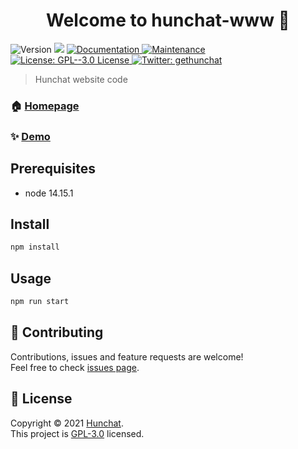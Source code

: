 <h1 align="center">Welcome to hunchat-www 👋</h1>
<p>
  <img alt="Version" src="https://img.shields.io/badge/version-0.1.0-blue.svg?cacheSeconds=2592000" />
  <img src="https://img.shields.io/badge/node-14.15.1-blue.svg" />
  <a href="https://github.com/hunchat/hunchat-www#readme" target="_blank">
    <img alt="Documentation" src="https://img.shields.io/badge/documentation-yes-brightgreen.svg" />
  </a>
  <a href="https://github.com/hunchat/hunchat-www/graphs/commit-activity" target="_blank">
    <img alt="Maintenance" src="https://img.shields.io/badge/Maintained%3F-yes-green.svg" />
  </a>
  <a href="https://github.com/hunchat/hunchat-www/blob/main/LICENSE" target="_blank">
    <img alt="License:  GPL--3.0 License " src="https://img.shields.io/github/license/hunchat/hunchat-www" />
  </a>
  <a href="https://twitter.com/gethunchat" target="_blank">
    <img alt="Twitter: gethunchat" src="https://img.shields.io/twitter/follow/gethunchat.svg?style=social" />
  </a>
</p>

> Hunchat website code

### 🏠 [Homepage](https://github.com/hunchat/hunchat-www#readme)

### ✨ [Demo](https://hunchat.com)

## Prerequisites

- node 14.15.1

## Install

```sh
npm install
```

## Usage

```sh
npm run start
```

## 🤝 Contributing

Contributions, issues and feature requests are welcome!<br />Feel free to check [issues page](https://github.com/hunchat/hunchat-www/issues).

## 📝 License

Copyright © 2021 [Hunchat](https://github.com/hunchat).<br />
This project is [GPL-3.0](https://github.com/hunchat/hunchat-www/blob/main/LICENSE) licensed.
